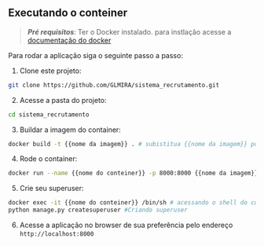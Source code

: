 ## Executando o conteiner

> ***Pré requisitos***: Ter o Docker instalado. para instlação acesse a [documentação do docker](https://www.docker.com/)

Para rodar a aplicação siga o seguinte passo a passo:

1. Clone este projeto:

```bash
git clone https://github.com/GLMIRA/sistema_recrutamento.git
```

2. Acesse a pasta do projeto:

```bash
cd sistema_recrutamento
```

3. Buildar a imagem do container:

```bash
docker build -t {{nome da imagem}} . # subistitua {{nome da imagem}} por um nome de sua preferência
```

4. Rode o container:

```bash
docker run --name {{nome do conteiner}} -p 8000:8000 {{nome da imagem}} # subistitua {{nome da imagem}} pelo nome utilizado no passo 3
```

5. Crie seu superuser:

```bash
docker exec -it {{nome do conteiner}} /bin/sh # acessando o shell do conteiner
python manage.py createsuperuser #Criando superuser
```

6. Acesse a aplicação no browser de sua preferência pelo endereço `http://localhost:8000`